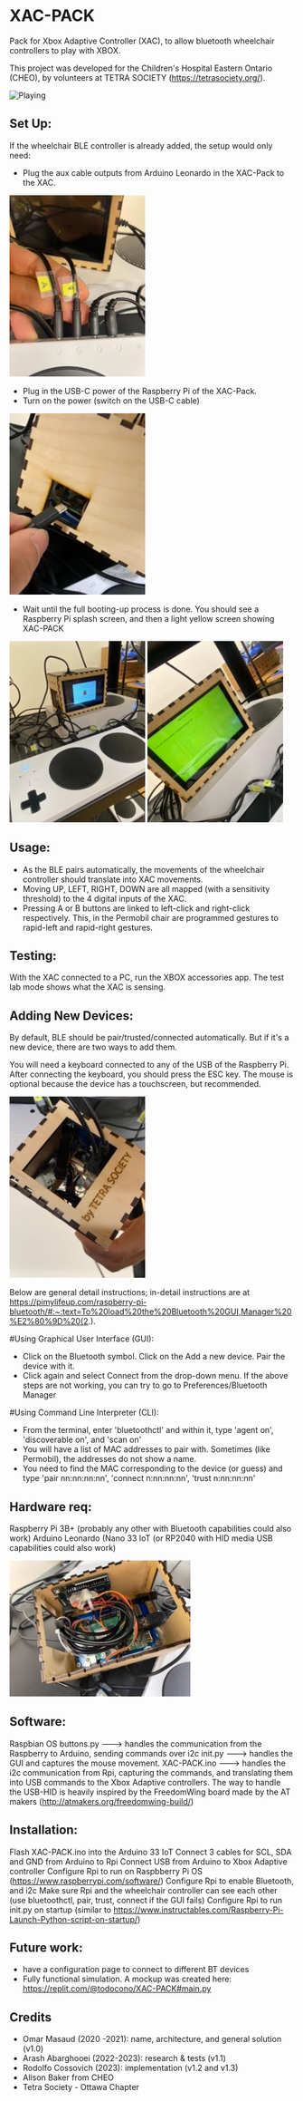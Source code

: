 # XAC-PACK
Pack for Xbox Adaptive Controller (XAC), to allow bluetooth wheelchair controllers to play with XBOX. 

This project was developed for the Children's Hospital Eastern Ontario (CHEO), by volunteers at TETRA SOCIETY (https://tetrasociety.org/).


![Playing](https://media.giphy.com/media/v1.Y2lkPTc5MGI3NjExbjRmMGhqbmMybnAwbHF4aThmczUzYXN3ZHcwa2wzanZsenhpdDF3aCZlcD12MV9pbnRlcm5hbF9naWZfYnlfaWQmY3Q9Zw/BelkuHviGIwJeQ5Tob/giphy-downsized.gif)

## Set Up:
If the wheelchair BLE controller is already added, the setup would only need:
- Plug the aux cable outputs from Arduino Leonardo in the XAC-Pack to the XAC.
  
![Aux cable](AB.jpg?raw=true "Aux cables")
- Plug in the USB-C power of the Raspberry Pi of the XAC-Pack.
- Turn on the power (switch on the USB-C cable)

![USB cable](USB.jpg?raw=true "USB")
- Wait until the full booting-up process is done. You should see a Raspberry Pi splash screen, and then a light yellow screen showing XAC-PACK

![Booting](boot.jpg?raw=true "Splash Screen")
![Fnctioning Screen](screen.jpg?raw=true "Functioning Screen")

## Usage:
- As the BLE pairs automatically, the movements of the wheelchair controller should translate into XAC movements.
- Moving UP, LEFT, RIGHT, DOWN are all mapped (with a sensitivity threshold) to the 4 digital inputs of the XAC.
- Pressing A or B buttons are linked to left-click and right-click respectively. This, in the Permobil chair are programmed gestures to rapid-left and rapid-right gestures.

## Testing:
With the XAC connected to a PC, run the XBOX accessories app. The test lab mode shows what the XAC is sensing.

## Adding New Devices:
By default, BLE should be pair/trusted/connected automatically. But if it's a new device, there are two ways to add them.

You will need a keyboard connected to any of the USB of the Raspberry Pi. After connecting the keyboard, you should press the ESC key. The mouse is optional because the device has a touchscreen, but recommended.

![Keyboard & Mouse](image.jpg?raw=true "Keyboard & Mouse")

Below are general detail instructions; in-detail instructions are at https://pimylifeup.com/raspberry-pi-bluetooth/#:~:text=To%20load%20the%20Bluetooth%20GUI,Manager%20%E2%80%9D%20(2.).


#Using Graphical User Interface (GUI):
- Click on the Bluetooth symbol. Click on the Add a new device. Pair the device with it.
- Click again and select Connect from the drop-down menu.
If the above steps are not working, you can try to go to Preferences/Bluetooth Manager

#Using Command Line Interpreter (CLI):
- From the terminal, enter 'bluetoothctl' and within it, type 'agent on', 'discoverable on', and 'scan on'
- You will have a list of MAC addresses to pair with. Sometimes (like Permobil), the addresses do not show a name.
- You need to find the MAC corresponding to the device (or guess) and type 'pair nn:nn:nn:nn', 'connect n:nn:nn:nn', 'trust n:nn:nn:nn'






## Hardware req:
Raspberry Pi 3B+ (probably any other with Bluetooth capabilities could also work)
Arduino Leonardo (Nano 33 IoT (or RP2040 with HID media USB capabilities could also work)

![Booting](guts.jpg?raw=true "Inner cabling")

## Software:
Raspbian OS 
buttons.py ---> handles the communication from the Raspberry to Arduino, sending commands over i2c
init.py ---> handles the GUI and captures the mouse movement.
XAC-PACK.ino ---> handles the i2c communication from Rpi, capturing the commands, and translating them into USB commands to the Xbox Adaptive controllers. The way to handle the USB-HID is heavily inspired by the FreedomWing board made by the AT makers (http://atmakers.org/freedomwing-build/)

## Installation:
Flash XAC-PACK.ino into the Arduino 33 IoT
Connect 3 cables for SCL, SDA and GND from Arduino to Rpi
Connect USB from Arduino to Xbox Adaptive controller 
Configure Rpi to run on Raspbberry Pi OS (https://www.raspberrypi.com/software/)
Configure Rpi to enable Bluetooth, and i2c
Make sure Rpi and the wheelchair controller can see each other (use bluetoothctl, pair, trust, connect if the GUI fails)
Configure Rpi to run init.py on startup (similar to https://www.instructables.com/Raspberry-Pi-Launch-Python-script-on-startup/)


## Future work:
- have a configuration page to connect to different BT devices
- Fully functional simulation. A mockup was created here: https://replit.com/@todocono/XAC-PACK#main.py

## Credits
- Omar Masaud (2020 -2021): name, architecture, and general solution (v1.0)
- Arash Abarghooei (2022-2023): research & tests (v1.1)
- Rodolfo Cossovich (2023): implementation (v1.2 and v1.3)
- Alison Baker from CHEO
- Tetra Society - Ottawa Chapter



